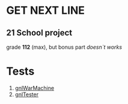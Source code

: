 # GET NEXT LINE

## 21 School project

grade **112** (max), but bonus part *doesn`t works*

# Tests

1. [gnlWarMachine](https://github.com/C4r4c0l3/gnl-war-machine-v2019)
2. [gnlTester](https://github.com/Tripouille/gnlTester)
